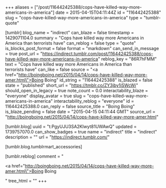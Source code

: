 +++
aliases = ["/post/116442425388/cops-have-killed-way-more-americans-in-america"]
date = 2015-04-15T04:11:44Z
id = "116442425388"
slug = "cops-have-killed-way-more-americans-in-america"
type = "tumblr-quote"

[tumblr]
blog_name = "indirect"
can_blaze = false
timestamp = 1429071104.0
summary = "Cops have killed way more Americans in America than terrorists have"
can_reblog = false
type = "quote"
is_blocks_post_format = false
format = "markdown"
can_send_in_message = true
post_url = "https://indirect.tumblr.com/post/116442425388/cops-have-killed-way-more-americans-in-america"
reblog_key = "86R7hFMM"
text = "Cops have killed way more Americans in America than terrorists have"
can_like = false
source = "<a href=\"http://boingboing.net/2015/04/14/cops-have-killed-way-more-amer.html\">Boing Boing</a>"
id_string = "116442425388"
is_blazed = false
state = "published"
short_url = "https://tmblr.co/ZY3jby1iSWcWi"
should_open_in_legacy = true
note_count = 0.0
interactability_blaze = "everyone"
display_avatar = true
slug = "cops-have-killed-way-more-americans-in-america"
interactability_reblog = "everyone"
id = 116442425388.0
can_reply = false
source_title = "Boing Boing"
is_blaze_pending = false
date = "2015-04-15 04:11:44 GMT"
source_url = "http://boingboing.net/2015/04/14/cops-have-killed-way-more-amer.html"

[tumblr.blog]
uuid = "t:PgyUJU3SA2Klwyt81UWAwQ"
updated = 1739757070.0
can_show_badges = true
name = "indirect"
title = "indirect"
description = ""
url = "https://indirect.tumblr.com/"

[tumblr.blog.tumblrmart_accessories]

[tumblr.reblog]
comment = "<p><a href=\"http://boingboing.net/2015/04/14/cops-have-killed-way-more-amer.html\">Boing Boing</a></p>"
tree_html = ""
+++
